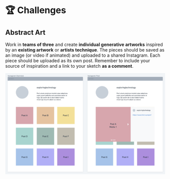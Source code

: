 # 🏆 Challenges



## Abstract Art

Work in **teams of three** and create **individual generative artworks** inspired by an **existing artwork** or **artists technique**. The pieces should be saved as an image \(or video if animated\) and uploaded to a shared Instagram. Each piece should be uploaded as its own post. Remember to include your source of inspiration and a link to your sketch **as a comment**.



![](../../../../.gitbook/assets/instagram-structure%20%281%29.png)

